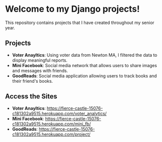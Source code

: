 # Welcome to my Django projects!

This repository contains projects that I have created throughout my senior year.

## Projects
- **Voter Anayltics**: Using voter data from Newton MA, I filtered the data to display meaningful reports.
- **Mini Facebook**:  Social media network that allows users to share images and messages with friends.
- **GoodReads**: Social media application allowing users to track books and their friend's books.

## Access the Sites
- **Voter Anayltics**: https://fierce-castle-15076-c181302a9515.herokuapp.com/voter_analytics/
- **Mini Facebook**: https://fierce-castle-15076-c181302a9515.herokuapp.com/mini_fb/
- **GoodReads**: https://fierce-castle-15076-c181302a9515.herokuapp.com/project/
